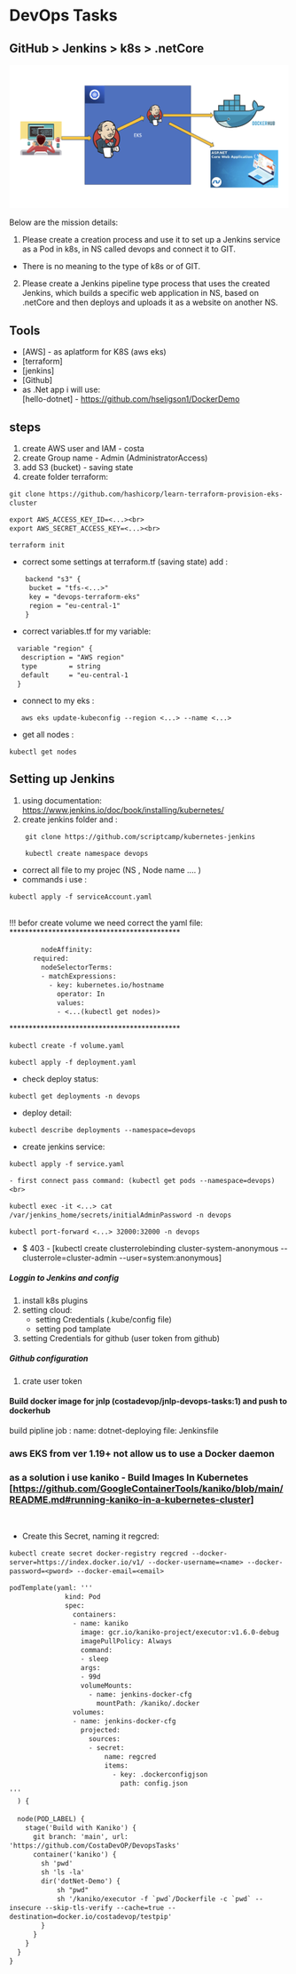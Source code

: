 # DevOps Tasks
## GitHub > Jenkins > k8s > .netCore

<img src="https://github.com/CostaDevOP/DevopsTasks/blob/main/pipline.png" alt="pipline">

Below are the mission details:
1. Please create a creation process and use it to set up a Jenkins service as a Pod in k8s, in NS called devops and connect it to GIT.
 - There is no meaning to the type of k8s or of GIT.
2. Please create a Jenkins pipeline type process that uses the created Jenkins,
which builds a specific web application in NS, based on .netCore
and then deploys and uploads it as a website on another NS.

## Tools

- [AWS] - as aplatform for K8S (aws eks)
- [terraform]
- [jenkins]
- [Github]
- as .Net app i will use:<br>
  [hello-dotnet] - https://github.com/hseligson1/DockerDemo <br>

## steps
 
1. create AWS user and IAM - costa
2. create Group name - Admin (AdministratorAccess)
3. add S3 (bucket) - saving state
4. create folder terraform:
```
git clone https://github.com/hashicorp/learn-terraform-provision-eks-cluster
```

```
export AWS_ACCESS_KEY_ID=<...><br>
export AWS_SECRET_ACCESS_KEY=<...><br>
```
```
terraform init
```
- correct some settings at terraform.tf (saving state) add :<br>
```
    backend "s3" {
     bucket = "tfs-<...>" 
     key = "devops-terraform-eks"
     region = "eu-central-1"
    }
```
- correct variables.tf for my variable:<br>
```
  variable "region" {
   description = "AWS region"
   type        = string
   default     = "eu-central-1
  }
```
- connect to my eks :<br>
```
   aws eks update-kubeconfig --region <...> --name <...>
```
- get all nodes :<br>
```
kubectl get nodes
```

  ## Setting up Jenkins

  1. using documentation: https://www.jenkins.io/doc/book/installing/kubernetes/
  2. create jenkins folder and :<br>
```
    git clone https://github.com/scriptcamp/kubernetes-jenkins
```
```
    kubectl create namespace devops
```
  - correct all file to my projec (NS , Node name .... )<br>
  - commands i use :<br>
```
kubectl apply -f serviceAccount.yaml
```
     
<br>
    !!! befor create volume we need correct the yaml file: <br>
  ******************************************** <be>

```
        nodeAffinity: 
      required: 
        nodeSelectorTerms: 
        - matchExpressions: 
          - key: kubernetes.io/hostname 
            operator: In 
            values: 
            - <...(kubectl get nodes)> 
```
  
  ******************************************** <br>

``` 
kubectl create -f volume.yaml
``` 

```
kubectl apply -f deployment.yaml
```

  - check deploy status:<br>
```
kubectl get deployments -n devops
```
  - deploy detail:<br>
```
kubectl describe deployments --namespace=devops
```
  - create jenkins service:<br>
``` 
kubectl apply -f service.yaml
```

    - first connect pass command: (kubectl get pods --namespace=devops)<br>
``` 
kubectl exec -it <...> cat /var/jenkins_home/secrets/initialAdminPassword -n devops
```
``` 
kubectl port-forward <...> 32000:32000 -n devops
``` 
  -  $ 403 - [kubectl create clusterrolebinding cluster-system-anonymous --clusterrole=cluster-admin --user=system:anonymous]

 ##### Loggin to Jenkins and config 
 1. install k8s plugins<br>
 2. setting cloud:<br>
    - setting Credentials (.kube/config file)<br>
    - setting pod tamplate<br>
 3. setting Credentials for github (user token from github)
 ##### Github configuration 
 1. crate user token

#### Build docker image for jnlp (costadevop/jnlp-devops-tasks:1) and push to dockerhub
build pipline job :
 name: dotnet-deploying
file: Jenkinsfile

### aws EKS from ver 1.19+ not allow us to use a Docker daemon

### as a solution i use kaniko - Build Images In Kubernetes [https://github.com/GoogleContainerTools/kaniko/blob/main/README.md#running-kaniko-in-a-kubernetes-cluster]
<br>

- Create this Secret, naming it regcred:
```
kubectl create secret docker-registry regcred --docker-server=https://index.docker.io/v1/ --docker-username=<name> --docker-password=<pword> --docker-email=<email>
```
```
podTemplate(yaml: '''
              kind: Pod
              spec:
                containers:
                - name: kaniko
                  image: gcr.io/kaniko-project/executor:v1.6.0-debug
                  imagePullPolicy: Always
                  command:
                  - sleep
                  args:
                  - 99d
                  volumeMounts:
                    - name: jenkins-docker-cfg
                      mountPath: /kaniko/.docker
                volumes:
                - name: jenkins-docker-cfg
                  projected:
                    sources:
                    - secret:
                        name: regcred
                        items:
                          - key: .dockerconfigjson
                            path: config.json
'''
  ) {

  node(POD_LABEL) {
    stage('Build with Kaniko') {
      git branch: 'main', url: 'https://github.com/CostaDevOP/DevopsTasks'
      container('kaniko') {
        sh 'pwd' 
        sh 'ls -la'
        dir('dotNet-Demo') {
            sh "pwd"
            sh '/kaniko/executor -f `pwd`/Dockerfile -c `pwd` --insecure --skip-tls-verify --cache=true --destination=docker.io/costadevop/testpip'
        }
      }
    }
  }
}
```
